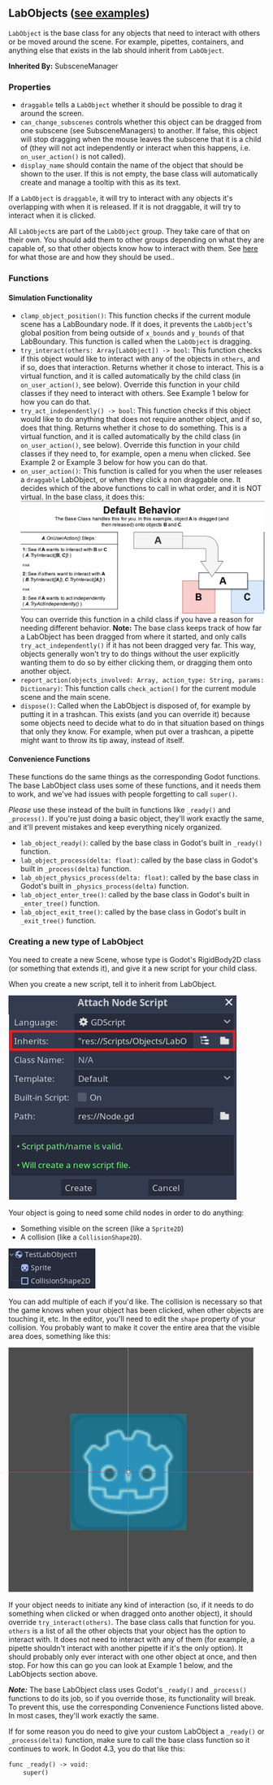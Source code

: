 ## LabObjects ([see examples](../examples/examples-labobjects.md))

`LabObject` is the base class for any objects that need to interact with others or be moved around the scene. For example, pipettes, containers, and anything else that exists in the lab should inherit from `LabObject`.

**Inherited By:** SubsceneManager

### Properties

- `draggable` tells a `LabObject` whether it should be possible to drag it around the screen.
- `can_change_subscenes` controls whether this object can be dragged from one subscene (see SubsceneManagers) to another. If false, this object will stop dragging when the mouse leaves the subscene that it is a child of (they will not act independently or interact when this happens, i.e. `on_user_action()` is not called).
- `display_name` should contain the name of the object that should be shown to the user. If this is not empty, the base class will automatically create and manage a tooltip with this as its text.

If a `LabObject` is `draggable`, it will try to interact with any objects it's overlapping with when it is released. If it is not draggable, it will try to interact when it is clicked.

All `LabObject`s are part of the `LabObject` group. They take care of that on their own. You should add them to other groups depending on what they are capable of, so that other objects know how to interact with them. See [here](/docs/reference/groups/index.md) for what those are and how they should be used..

### Functions

#### Simulation Functionality
- `clamp_object_position()`: This function checks if the current module scene has a LabBoundary node. If it does, it prevents the `LabObject`'s global position from being outside of `x_bounds` and `y_bounds` of that LabBoundary. This function is called when the `LabObject` is dragging.
- `try_interact(others: Array[LabObject]) -> bool`: This function checks if this object would like to interact with any of the objects in `others`, and if so, does that interaction. Returns whether it chose to interact. This is a virtual function, and it is called automatically by the child class (in `on_user_action()`, see below). Override this function in your child classes if they need to interact with others. See Example 1 below for how you can do that.
- `try_act_independently() -> bool`: This function checks if this object would like to do anything that does not require another object, and if so, does that thing. Returns whether it chose to do something. This is a virtual function, and it is called automatically by the child class (in `on_user_action()`, see below). Override this function in your child classes if they need to, for example, open a menu when clicked. See Example 2 or Example 3 below for how you can do that.
- `on_user_action()`: This function is called for you when the user releases a `draggable` LabObject, or when they click a non draggable one. It decides which of the above functions to call in what order, and it is NOT virtual. In the base class, it does this: ![image](./images/lab-object/default_behavior.png) You can override this function in a child class if you have a reason for needing different behavior. **Note:** The base class keeps track of how far a LabObject has been dragged from where it started, and only calls `try_act_independently()` if it has not been dragged very far. This way, objects generally won't try to do things without the user explicitly wanting them to do so by either clicking them, or dragging them onto another object.
- `report_action(objects_involved: Array, action_type: String, params: Dictionary)`: This function calls `check_action()` for the current module scene and the main scene.
- `dispose()`: Called when the LabObject is disposed of, for example by putting it in a trashcan. This exists (and you can override it) because some objects need to decide what to do in that situation based on things that only they know. For example, when put over a trashcan, a pipette might want to throw its tip away, instead of itself.

#### Convenience Functions
These functions do the same things as the corresponding Godot functions. The base LabObject class uses some of these functions, and it needs them to work, and we've had issues with people forgetting to call `super()`.

*Please* use these instead of the built in functions like `_ready()` and `_process()`. If you're just doing a basic object, they'll work exactly the same, and it'll prevent mistakes and keep everything nicely organized.
- `lab_object_ready()`: called by the base class in Godot's built in `_ready()` function.
- `lab_object_process(delta: float)`: called by the base class in Godot's built in `_process(delta)` function.
- `lab_object_physics_process(delta: float)`: called by the base class in Godot's built in `_physics_process(delta)` function.
- `lab_object_enter_tree()`: called by the base class in Godot's built in `_enter_tree()` function.
- `lab_object_exit_tree()`: called by the base class in Godot's built in `_exit_tree()` function.

### Creating a new type of LabObject

You need to create a new Scene, whose type is Godot's RigidBody2D class (or something that extends it), and give it a new script for your child class.

When you create a new script, tell it to inherit from LabObject.

![image](./images/lab-object/attach_node_script.png)

Your object is going to need some child nodes in order to do anything:

- Something visible on the screen (like a `Sprite2D`)
- A collision (like a `CollisionShape2D`).

![image](./images/lab-object/lab_object_requirements.png)

You can add multiple of each if you'd like. The collision is necessary so that the game knows when your object has been clicked, when other objects are touching it, etc. In the editor, you'll need to edit the `shape` property of your collision. You probably want to make it cover the entire area that the visible area does, something like this:

![image](./images/lab-object/example_collision.png)


If your object needs to initiate any kind of interaction (so, if it needs to do something when clicked or when dragged onto another object), it should override `try_interact(others)`. The base class calls that function for you. `others` is a list of all the other objects that your object has the option to interact with. It does not need to interact with any of them (for example, a pipette shouldn't interact with another pipette if it's the only option). It should probably only ever interact with one other object at once, and then stop. For how this can go you can look at Example 1 below, and the LabObjects section above.

***Note:*** The base LabObject class uses Godot's `_ready()` and `_process()` functions to do its job, so if you override those, its functionality will break. To prevent this, use the corresponding Convenience Functions listed above. In most cases, they'll work exactly the same.

If for some reason you do need to give your custom LabObject a `_ready()` or `_process(delta)` function, make sure to call the base class function so it continues to work. In Godot 4.3, you do that like this:
```gdscript
func _ready() -> void:
    super()
```
